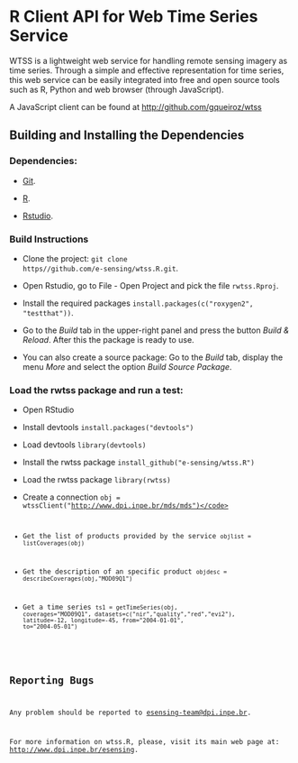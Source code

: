 # R Client API for Web Time Series Service

WTSS is a lightweight web service for handling remote sensing imagery as time series. Through a simple and effective representation for time series, this web service can be easily integrated into free and open source tools such as R, Python and web browser (through JavaScript).

A JavaScript client can be found at <a href="http://github.com/gqueiroz/wtss/">http://github.com/gqueiroz/wtss<a>

## Building and Installing the Dependencies

### Dependencies:

- <a href="http://git-scm.com/">Git</a>.

- <a href="http://www.r-project.org/">R</a>.

- <a href="http://www.rstudio.com/">Rstudio</a>.

### Build Instructions

- Clone the project: <code>git clone https//github.com/e-sensing/wtss.R.git</code>.

- Open Rstudio, go to File - Open Project and pick the file <code>rwtss.Rproj</code>.

- Install the required packages <code>install.packages(c("roxygen2", "testthat"))</code>.

- Go to the <i>Build</i> tab in the upper-right panel and press the button <i>Build & Reload</i>. After this the package is ready to use.

- You can also create a source package: Go to the <i>Build</i> tab, display the menu <i>More</i> and select the option <i>Build Source Package</i>.

### Load the rwtss package and run a test:

- Open RStudio

- Install devtools <code>install.packages("devtools")</code>
 
- Load devtools <code>library(devtools)</code>
 
- Install the rwtss package <code>install_github("e-sensing/wtss.R")</code>

- Load the rwtss package <code>library(rwtss)</code>

- Create a connection <code>obj = wtssClient("http://www.dpi.inpe.br/mds/mds")</code>

- Get the list of products provided by the service <code>objlist = listCoverages(obj)</code>

- Get the description of an specific product <code>objdesc = describeCoverages(obj,"MOD09Q1")</code>

- Get a time series <code>ts1 = getTimeSeries(obj, coverages="MOD09Q1", datasets=c("nir","quality","red","evi2"), latitude=-12, longitude=-45, from="2004-01-01", to="2004-05-01")</code>

## Reporting Bugs

Any problem should be reported to esensing-team@dpi.inpe.br.


For more information on wtss.R, please, visit its main web page at: http://www.dpi.inpe.br/esensing.
